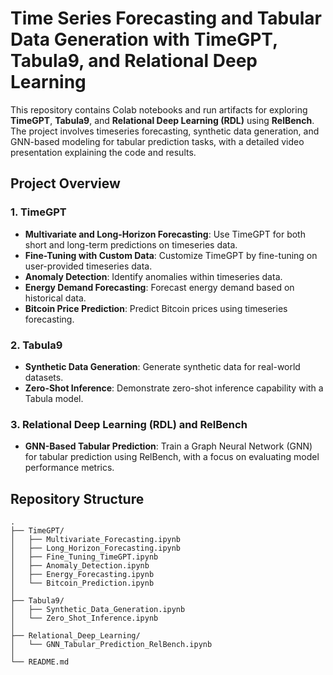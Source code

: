 # Time Series Forecasting and Tabular Data Generation with TimeGPT, Tabula9, and Relational Deep Learning

This repository contains Colab notebooks and run artifacts for exploring **TimeGPT**, **Tabula9**, and **Relational Deep Learning (RDL)** using **RelBench**. The project involves timeseries forecasting, synthetic data generation, and GNN-based modeling for tabular prediction tasks, with a detailed video presentation explaining the code and results.

## Project Overview

### 1. TimeGPT
- **Multivariate and Long-Horizon Forecasting**: Use TimeGPT for both short and long-term predictions on timeseries data.
- **Fine-Tuning with Custom Data**: Customize TimeGPT by fine-tuning on user-provided timeseries data.
- **Anomaly Detection**: Identify anomalies within timeseries data.
- **Energy Demand Forecasting**: Forecast energy demand based on historical data.
- **Bitcoin Price Prediction**: Predict Bitcoin prices using timeseries forecasting.

### 2. Tabula9
- **Synthetic Data Generation**: Generate synthetic data for real-world datasets.
- **Zero-Shot Inference**: Demonstrate zero-shot inference capability with a Tabula model.

### 3. Relational Deep Learning (RDL) and RelBench
- **GNN-Based Tabular Prediction**: Train a Graph Neural Network (GNN) for tabular prediction using RelBench, with a focus on evaluating model performance metrics.

## Repository Structure

```plaintext
.
├── TimeGPT/
│   ├── Multivariate_Forecasting.ipynb
│   ├── Long_Horizon_Forecasting.ipynb
│   ├── Fine_Tuning_TimeGPT.ipynb
│   ├── Anomaly_Detection.ipynb
│   ├── Energy_Forecasting.ipynb
│   └── Bitcoin_Prediction.ipynb
│
├── Tabula9/
│   ├── Synthetic_Data_Generation.ipynb
│   └── Zero_Shot_Inference.ipynb
│
├── Relational_Deep_Learning/
│   └── GNN_Tabular_Prediction_RelBench.ipynb
│
└── README.md
